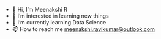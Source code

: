 - 👋 Hi, I’m Meenakshi R
- 👀 I’m interested in learning new things
- 🌱 I’m currently learning Data Science
- 📫 How to reach me meenakshi.ravikumar@outlook.com


<!---
meenakshiravi7/meenakshiravi7 is a ✨ special ✨ repository because its `README.md` (this file) appears on your GitHub profile.
You can click the Preview link to take a look at your changes.
--->
